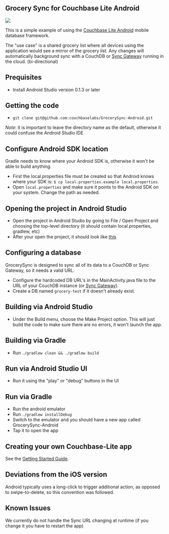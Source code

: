 ## Grocery Sync for Couchbase Lite Android 
 
![](http://cl.ly/image/1H11131G2c3d/Screen%20Shot%202013-05-14%20at%204.44.48%20PM.png)
 
This is a simple example of using the [Couchbase Lite Android](https://github.com/couchbase/couchbase-lite-android) mobile database framework.
 
The "use case" is a shared grocery list where all devices using the application would see a mirror of the grocery list.  Any changes will automatically background sync with a CouchDB or [Sync Gateway](https://github.com/couchbaselabs/sync_gateway) running in the cloud.  (bi-directional)
 
## Prequisites

* Install Android Studio version 0.1.3 or later

## Getting the code

* `git clone git@github.com:couchbaselabs/GrocerySync-Android.git`

_Note_: it is important to leave the directory name as the default, otherwise it could confuse the Android Studio IDE

## Configure Android SDK location

Gradle needs to know where your Android SDK is, otherwise it won't be able to build anything.

* First the local.properties file must be created so that Android knows where your SDK is: `$ cp local.properties.example local.properties`. 
* Open `local.properties` and make sure it points to the Android SDK on your system.  Change the path as needed.

## Opening the project in Android Studio

* Open the project in Android Studio by going to File / Open Project and choosing the top-level directory (it should contain local.properties, gradlew, etc)
* After your open the project, it should look like [this](http://cl.ly/image/2E3T1T2q261E)

## Configuring a database

GrocerySync is designed to sync all of its data to a CouchDB or Sync Gateway, so it needs a valid URL.

* Configure the hardcoded DB URL's in the MainActivity.java file to the URL of your CouchDB instance (or [Sync Gateway](https://github.com/couchbaselabs/sync_gateway)).  
* Create a DB named `grocery-test` if it doesn't already exist.

## Building via Android Studio
 
* Under the Build menu, choose the Make Project option.  This will just build the code to make sure there are no errors, it won't launch the app.

## Building via Gradle

* Run `./gradlew clean && ./gradlew build`

## Run via Android Studio UI

* Run it using the "play" or "debug" buttons in the UI

## Run via Gradle

* Run the android emulator
* Run `./gradlew installDebug`
* Switch to the emulator and you should have a new app called GrocerySync-Android
* Tap it to open the app

## Creating your own Couchbase-Lite app

See the [Getting Started Guide](https://github.com/couchbase/couchbase-lite-android/wiki/Getting-Started).

## Deviations from the iOS version
 
Android typically uses a long-click to trigger additional action, as opposed to swipe-to-delete, so this convention was followed.
 
## Known Issues
 
We currently do not handle the Sync URL changing at runtime (if you change it you have to restart the app)
